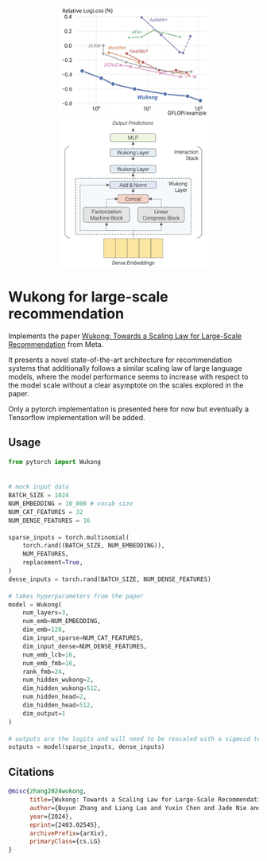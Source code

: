 <p align="middle">
  <img src="assets/scaling-law.png" width="300"/>
  <img src="assets/architecture.png" width="300"/>
</p>


# Wukong for large-scale recommendation

Implements the paper [Wukong: Towards a Scaling Law for Large-Scale Recommendation](https://arxiv.org/abs/2403.02545v1) from Meta.

It presents a novel state-of-the-art architecture for recommendation systems that additionally follows a similar scaling law of large language models, where the model performance seems to increase with respect to the model scale without a clear asymptote on the scales explored in the paper.

Only a pytorch implementation is presented here for now but eventually a Tensorflow implementation will be added.

## Usage <a name = "usage"></a>

```python
from pytorch import Wukong


# mock input data
BATCH_SIZE = 1024
NUM_EMBEDDING = 10_000 # vocab size
NUM_CAT_FEATURES = 32
NUM_DENSE_FEATURES = 16

sparse_inputs = torch.multinomial(
    torch.rand((BATCH_SIZE, NUM_EMBEDDING)),
    NUM_FEATURES,
    replacement=True,
)
dense_inputs = torch.rand(BATCH_SIZE, NUM_DENSE_FEATURES)

# takes hyperparameters from the paper
model = Wukong(
    num_layers=3,
    num_emb=NUM_EMBEDDING,
    dim_emb=128,
    dim_input_sparse=NUM_CAT_FEATURES,
    dim_input_dense=NUM_DENSE_FEATURES,
    num_emb_lcb=16,
    num_emb_fmb=16,
    rank_fmb=24,
    num_hidden_wukong=2,
    dim_hidden_wukong=512,
    num_hidden_head=2,
    dim_hidden_head=512,
    dim_output=1
)

# outputs are the logits and will need to be rescaled with a sigmoid to get a probability
outputs = model(sparse_inputs, dense_inputs)

```

## Citations

```bibtex
@misc{zhang2024wukong,
      title={Wukong: Towards a Scaling Law for Large-Scale Recommendation}, 
      author={Buyun Zhang and Liang Luo and Yuxin Chen and Jade Nie and Xi Liu and Daifeng Guo and Yanli Zhao and Shen Li and Yuchen Hao and Yantao Yao and Guna Lakshminarayanan and Ellie Dingqiao Wen and Jongsoo Park and Maxim Naumov and Wenlin Chen},
      year={2024},
      eprint={2403.02545},
      archivePrefix={arXiv},
      primaryClass={cs.LG}
}
```
